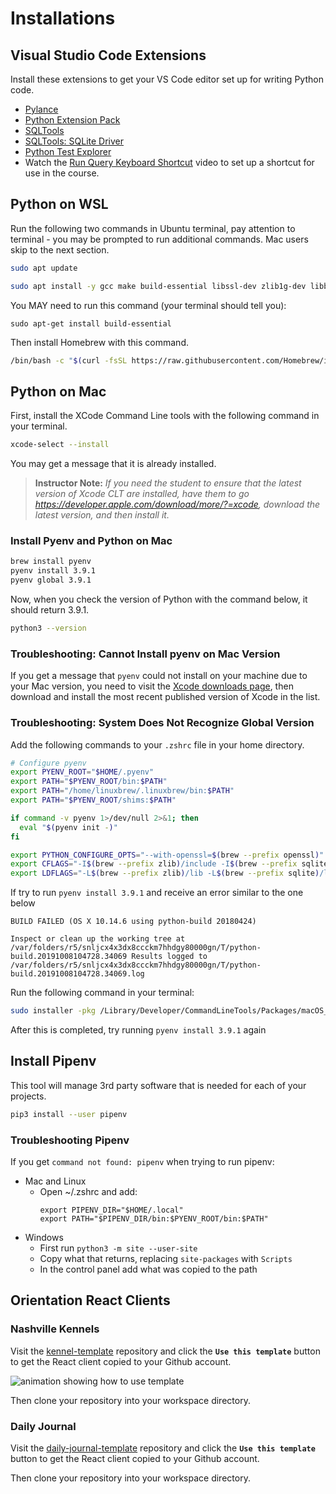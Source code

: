 # Installations

## Visual Studio Code Extensions

Install these extensions to get your VS Code editor set up for writing Python code.

- [Pylance](https://marketplace.visualstudio.com/items?itemName=ms-python.vscode-pylance)
- [Python Extension Pack](https://marketplace.visualstudio.com/items?itemName=donjayamanne.python-extension-pack)
- [SQLTools](https://marketplace.visualstudio.com/items?itemName=mtxr.sqltools)
- [SQLTools: SQLite Driver](https://marketplace.visualstudio.com/items?itemName=mtxr.sqltools-driver-sqlite)
- [Python Test Explorer](https://marketplace.visualstudio.com/items?itemName=LittleFoxTeam.vscode-python-test-adapter)
- Watch the [Run Query Keyboard Shortcut](https://www.youtube.com/watch?v=4_9QTLGUqko) video to set up a shortcut for use in the course.

## Python on WSL

Run the following two commands in Ubuntu terminal, pay attention to terminal - you may be prompted to run additional commands. Mac users skip to the next section.

```sh
sudo apt update

sudo apt install -y gcc make build-essential libssl-dev zlib1g-dev libbz2-dev libreadline-dev libsqlite3-dev wget curl llvm libncurses5-dev libncursesw5-dev xz-utils tk-dev libffi-dev liblzma-dev python-openssl python3 python3-pip
```

You MAY need to run this command (your terminal should tell you):

```
sudo apt-get install build-essential
```

Then install Homebrew with this command.

```sh
/bin/bash -c "$(curl -fsSL https://raw.githubusercontent.com/Homebrew/install/HEAD/install.sh)"
```

## Python on Mac

First, install the XCode Command Line tools with the following command in your terminal.

```sh
xcode-select --install
```

You may get a message that it is already installed.

> **Instructor Note:** _If you need the student to ensure that the latest version of Xcode CLT are installed, have them to go https://developer.apple.com/download/more/?=xcode, download the latest version, and then install it._

### Install Pyenv and Python on Mac

```bash
brew install pyenv
pyenv install 3.9.1
pyenv global 3.9.1
```

Now, when you check the version of Python with the command below, it should return 3.9.1.

```sh
python3 --version
```

### Troubleshooting: Cannot Install pyenv on Mac Version

If you get a message that `pyenv` could not install on your machine due to your Mac version, you need to visit the [Xcode downloads page](https://developer.apple.com/download/more/), then download and install the most recent published version of Xcode in the list.

### Troubleshooting: System Does Not Recognize Global Version

Add the following commands to your `.zshrc` file in your home directory.

```sh
# Configure pyenv
export PYENV_ROOT="$HOME/.pyenv"
export PATH="$PYENV_ROOT/bin:$PATH"
export PATH="/home/linuxbrew/.linuxbrew/bin:$PATH"
export PATH="$PYENV_ROOT/shims:$PATH"

if command -v pyenv 1>/dev/null 2>&1; then
  eval "$(pyenv init -)"
fi

export PYTHON_CONFIGURE_OPTS="--with-openssl=$(brew --prefix openssl)"
export CFLAGS="-I$(brew --prefix zlib)/include -I$(brew --prefix sqlite)/include -I$(brew --prefix bzip2)/include"
export LDFLAGS="-L$(brew --prefix zlib)/lib -L$(brew --prefix sqlite)/lib -L$(brew --prefix bzip2)/lib"
```

If try to run `pyenv install 3.9.1` and receive an error similar to the one below

```
BUILD FAILED (OS X 10.14.6 using python-build 20180424)

Inspect or clean up the working tree at /var/folders/r5/snljcx4x3dx8ccckm7hhdgy80000gn/T/python-build.20191008104728.34069 Results logged to /var/folders/r5/snljcx4x3dx8ccckm7hhdgy80000gn/T/python-build.20191008104728.34069.log
```

Run the following command in your terminal:

```sh
sudo installer -pkg /Library/Developer/CommandLineTools/Packages/macOS_SDK_headers_for_macOS_10.14.pkg -target /
```

After this is completed, try running `pyenv install 3.9.1` again

## Install Pipenv

This tool will manage 3rd party software that is needed for each of your projects.

```sh
pip3 install --user pipenv
```

### Troubleshooting Pipenv

If you get `command not found: pipenv` when trying to run pipenv:

- Mac and Linux
  - Open ~/.zshrc and add:
    ```
    export PIPENV_DIR="$HOME/.local"
    export PATH="$PIPENV_DIR/bin:$PYENV_ROOT/bin:$PATH"
    ```
- Windows
  - First run `python3 -m site --user-site`
  - Copy what that returns, replacing `site-packages` with `Scripts`
  - In the control panel add what was copied to the path

## Orientation React Clients

### Nashville Kennels

Visit the [kennel-template](https://github.com/nashville-software-school/nashville-kennels-template) repository and click the **`Use this template`** button to get the React client copied to your Github account.

![animation showing how to use template](./images/kennel-template-process.gif)

Then clone your repository into your workspace directory.

### Daily Journal

Visit the [daily-journal-template](https://github.com/nashville-software-school/daily-journal-react-template) repository and click the **`Use this template`** button to get the React client copied to your Github account.

Then clone your repository into your workspace directory.
